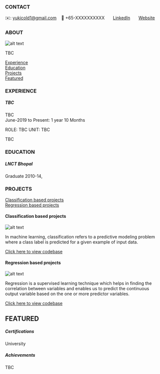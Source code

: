 <!-- CONTACT Section Starts -->
### CONTACT

<!-- Add your details -->
✉️: yukicold1@gmail.com 
&nbsp;&nbsp; 📲 +65-XXXXXXXXXX
&nbsp;&nbsp;&nbsp;&nbsp;&nbsp; [LinkedIn](https://www.linkedin.com/in/huey-chin-tan-114a54a0/) 
&nbsp;&nbsp;&nbsp;&nbsp;&nbsp; [Website](https://)
<!-- CONTACT Section Ends -->

<!-- ABOUT Section Starts -->
### ABOUT
<!-- Add link to your picture -->

![alt text]()

<!-- Add your details -->

TBC


<!-- Add link to the sections -->
[Experience](#experience) <br>
[Education](#education) <br>
[Projects](#projects) <br>
[Featured](#featured) <br> 

<!-- ABOUT Section Ends -->

<!-- EXPERIENCE Section Starts -->
### EXPERIENCE
<!-- Add your details -->
##### TBC
TBC<br>
June-2019 to Present: 1 year 10 Months

ROLE: TBC
UNIT: TBC

TBC

<!-- EXPERIENCE Section Ends -->

<!-- EDUCATION Section Starts -->
### EDUCATION
<!-- Add your details -->
##### LNCT Bhopal
 Graduate 2010-14, 

<!-- EDUCATION Section Ends -->

<!-- PROJECTS Section Starts -->
### PROJECTS
<!-- Add your details -->

[Classification based projects](#classification-based-projects) <br>
[Regression based projects](#regression-based-projects) <br>

<!-- Add your details -->

#### Classification based projects
![alt text]()

In machine learning, classification refers to a predictive modeling problem where a class label is predicted for a given example of input data.

[Click here to view codebase](https://github.com/krvishwesh54/DataScience_DeepLearning_MachineLearning/tree/master/Classification)

#### Regression based projects
![alt text]()

Regression is a supervised learning technique which helps in finding the correlation between variables and enables us to predict the continuous output variable based on the one or more predictor variables.

[Click here to view codebase](https://github.com/krvishwesh54/DataScience_DeepLearning_MachineLearning/tree/master/Regression)

<!-- PROJECTS Section Ends -->

<!-- FEATURED Section Starts -->
## FEATURED
<!-- Add your details -->
##### Certifications
University

##### Achievements
TBC
<!-- FEATURED Section Ends -->
